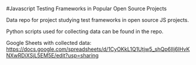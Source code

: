 #Javascript Testing Frameworks in Popular Open Source Projects

Data repo for project studying test frameworks in open source JS projects.

Python scripts used for collecting data can be found in the repo.

Google Sheets with collected data:
https://docs.google.com/spreadsheets/d/1CyOKkL1Q1Utjw5_shQp6IIj6IHvKNXwRDiXSjL5EM5E/edit?usp=sharing
